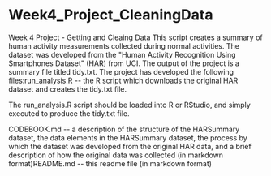 # Week4_Project_CleaningData
Week 4 Project - Getting and Cleaing Data
This script creates a summary of human activity measurements collected during normal activities.  The dataset was developed from the "Human Activity Recognition Using Smartphones Dataset" (HAR) from UCI.  The output of the project is a summary file titled tidy.txt. 
The project has developed the following files:run_analysis.R -- the R script which downloads the original HAR dataset and creates the tidy.txt file.  

The run_analysis.R script should be loaded into R or RStudio, and simply executed to produce the tidy.txt file.

CODEBOOK.md -- a description of the structure of the HARSummary dataset, the data elements in the HARSummary dataset, the process by which the dataset was developed from the original HAR data, and a brief description of how the original data was collected (in markdown format)README.md -- this readme file (in markdown format)

